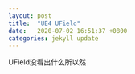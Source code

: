 ```yaml
---
layout: post
title:  "UE4 UField"
date:   2020-07-02 16:51:37 +0800
categories: jekyll update
---
```

UField没看出什么所以然
